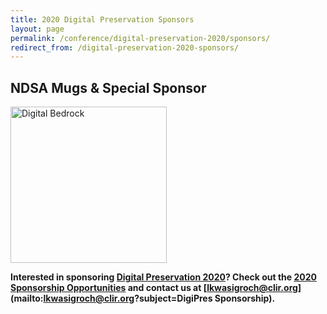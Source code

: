 ```yaml
---
title: 2020 Digital Preservation Sponsors
layout: page
permalink: /conference/digital-preservation-2020/sponsors/
redirect_from: /digital-preservation-2020-sponsors/
---
```



## **NDSA Mugs & Special Sponsor**

[<img alt="Digital Bedrock" width="250" src='{{ "/images/sponsors/Digital_Bedrock_logoB.jpg"}}'>](https://www.digitalbedrock.com/)

**Interested in sponsoring [Digital Preservation 2020](https://ndsa.org/meetings/)? Check out the [2020 Sponsorship Opportunities](https://forum2020.diglib.org/sponsorship-opportunities/) and contact us at [lkwasigroch@clir.org](mailto:lkwasigroch@clir.org?subject=DigiPres Sponsorship).**
